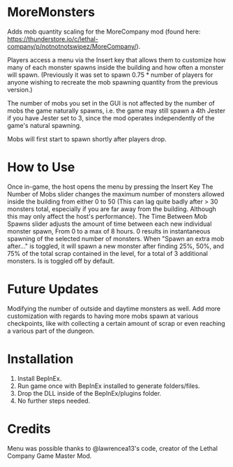 # MoreMonsters
Adds mob quantity scaling for the MoreCompany mod (found here: https://thunderstore.io/c/lethal-company/p/notnotnotswipez/MoreCompany/).

Players access a menu via the Insert key that allows them to customize how many of each monster spawns inside the building and how often a monster will spawn.
(Previously it was set to spawn 0.75 * number of players for anyone wishing to recreate the mob spawning quantity from the previous version.)

The number of mobs you set in the GUI is not affected by the number of mobs the game naturally spawns, i.e. the game may still spawn a 4th Jester if you have Jester set to 3, since the mod 
operates independently of the game's natural spawning.

Mobs will first start to spawn shortly after players drop.

# How to Use
Once in-game, the host opens the menu by pressing the Insert Key
The Number of Mobs slider changes the maximum number of monsters allowed inside the building from either 0 to 50 (This can lag quite badly after > 30 monsters total, especially if you are far away from the building.
Although this may only affect the host's performance).
The Time Between Mob Spawns slider adjusts the amount of time between each new individual monster spawn, From 0 to a max of 8 hours. 0 results in instantaneous spawning of the selected number of monsters.
When "Spawn an extra mob after..." is toggled, it will spawn a new monster after finding 25%, 50%, and 75% of the total scrap contained in the level, for a total of 3 additional monsters. Is is toggled off by default.

# Future Updates
Modifying the number of outside and daytime monsters as well.
Add more customization with regards to having more mobs spawn at various checkpoints, like with collecting
a certain amount of scrap or even reaching a various part of the dungeon.

# Installation
1. Install BepInEx.
2. Run game once with BepInEx installed to generate folders/files.
3. Drop the DLL inside of the BepInEx/plugins folder.
4. No further steps needed.

# Credits
Menu was possible thanks to @lawrencea13's code, creator of the Lethal Company Game Master Mod.
